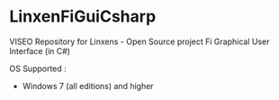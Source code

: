# LinxenFiGuiCsharp
VISEO Repository for Linxens - Open Source project Fi Graphical User Interface (in C#)

OS Supported : 
 - Windows 7 (all editions) and higher
 
